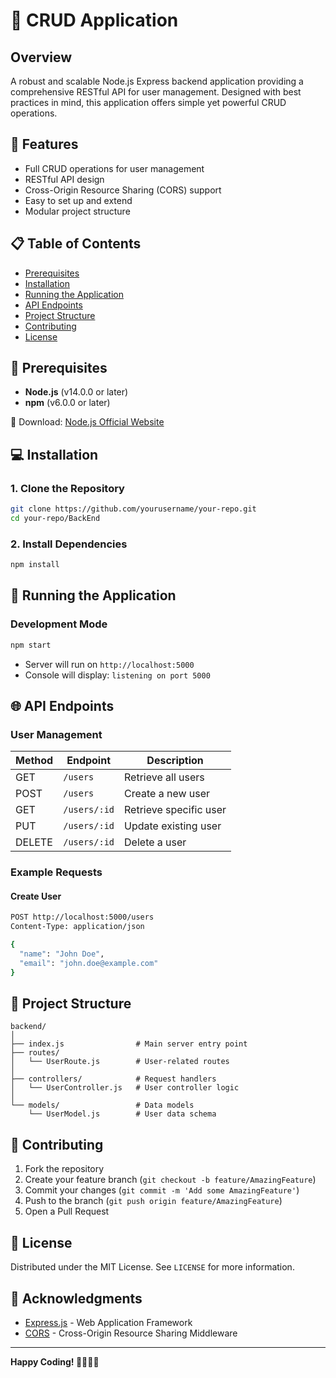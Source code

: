 # 🚀 CRUD Application

## Overview
A robust and scalable Node.js Express backend application providing a comprehensive RESTful API for user management. Designed with best practices in mind, this application offers simple yet powerful CRUD operations.

## 🌟 Features
- Full CRUD operations for user management
- RESTful API design
- Cross-Origin Resource Sharing (CORS) support
- Easy to set up and extend
- Modular project structure

## 📋 Table of Contents
- [Prerequisites](#prerequisites)
- [Installation](#installation)
- [Running the Application](#running-the-application)
- [API Endpoints](#api-endpoints)
- [Project Structure](#project-structure)
- [Contributing](#contributing)
- [License](#license)

## 🔧 Prerequisites
- **Node.js** (v14.0.0 or later)
- **npm** (v6.0.0 or later)

🔗 Download: [Node.js Official Website](https://nodejs.org/)

## 💻 Installation

### 1. Clone the Repository
```bash
git clone https://github.com/yourusername/your-repo.git
cd your-repo/BackEnd
```

### 2. Install Dependencies
```bash
npm install
```

## 🚀 Running the Application

### Development Mode
```bash
npm start
```
- Server will run on `http://localhost:5000`
- Console will display: `listening on port 5000`

## 🌐 API Endpoints

### User Management

| Method | Endpoint       | Description               |
|--------|----------------|---------------------------|
| GET    | `/users`       | Retrieve all users        |
| POST   | `/users`       | Create a new user         |
| GET    | `/users/:id`   | Retrieve specific user    |
| PUT    | `/users/:id`   | Update existing user      |
| DELETE | `/users/:id`   | Delete a user             |

### Example Requests

#### Create User
```bash
POST http://localhost:5000/users
Content-Type: application/json

{
  "name": "John Doe",
  "email": "john.doe@example.com"
}
```

## 📂 Project Structure
```
backend/
│
├── index.js                # Main server entry point
├── routes/
│   └── UserRoute.js        # User-related routes
│
├── controllers/            # Request handlers
│   └── UserController.js   # User controller logic
│
└── models/                 # Data models
    └── UserModel.js        # User data schema
```

## 🤝 Contributing
1. Fork the repository
2. Create your feature branch (`git checkout -b feature/AmazingFeature`)
3. Commit your changes (`git commit -m 'Add some AmazingFeature'`)
4. Push to the branch (`git push origin feature/AmazingFeature`)
5. Open a Pull Request

## 📄 License
Distributed under the MIT License. See `LICENSE` for more information.

## 🙏 Acknowledgments
- [Express.js](https://expressjs.com/) - Web Application Framework
- [CORS](https://www.npmjs.com/package/cors) - Cross-Origin Resource Sharing Middleware

---

**Happy Coding! 👨‍💻👩‍💻**
